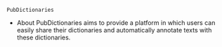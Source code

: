 	PubDictionaries

* About
PubDictionaries aims to provide a platform in which users can easily share their dictionaries and automatically annotate texts with these dictionaries.



